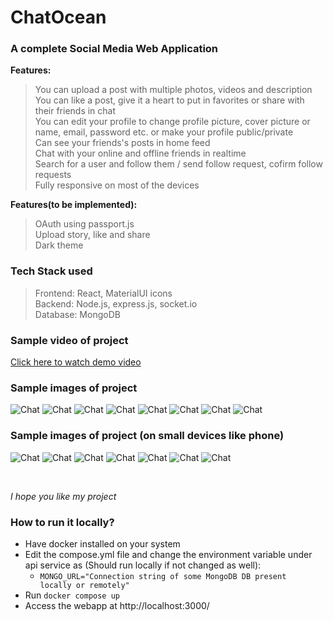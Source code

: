 # ChatOcean
### A complete Social Media Web Application
**Features:**
> You can upload a post with multiple photos, videos and description<br>
> You can like a post, give it a heart to put in favorites or share with their friends in chat<br>
> You can edit your profile to change profile picture, cover picture or name, email, password etc. or make your profile public/private<br>
> Can see your friends's posts in home feed <br>
> Chat with your online and offline friends in realtime <br>
> Search for a user and follow them / send follow request, cofirm follow requests<br>
> Fully responsive on most of the devices<br>

**Features(to be implemented):**
> OAuth using passport.js<br>
> Upload story, like and share<br>
> Dark theme<br>

### Tech Stack used
> Frontend: React, MaterialUI icons<br>
> Backend: Node.js, express.js, socket.io<br>
> Database: MongoDB<br>

### Sample video of project
[Click here to watch demo video](https://youtu.be/nsAT9Fd6M2M)

### Sample images of project
![Chat](https://raw.githubusercontent.com/prashantr2/chatocean/master/samples/images/login.png)
![Chat](https://raw.githubusercontent.com/prashantr2/chatocean/master/samples/images/edit_profile.png)
![Chat](https://raw.githubusercontent.com/prashantr2/chatocean/master/samples/images/profile.png)
![Chat](https://raw.githubusercontent.com/prashantr2/chatocean/master/samples/images/followers.png)
![Chat](https://raw.githubusercontent.com/prashantr2/chatocean/master/samples/images/create_post.png)
![Chat](https://raw.githubusercontent.com/prashantr2/chatocean/master/samples/images/share_post.png)
![Chat](https://raw.githubusercontent.com/prashantr2/chatocean/master/samples/images/post_page.png)
![Chat](https://raw.githubusercontent.com/prashantr2/chatocean/master/samples/images/notifs.png)

### Sample images of project (on small devices like phone)
![Chat](https://raw.githubusercontent.com/prashantr2/chatocean/master/samples/images/small/login.png)
![Chat](https://raw.githubusercontent.com/prashantr2/chatocean/master/samples/images/small/home.png)
![Chat](https://raw.githubusercontent.com/prashantr2/chatocean/master/samples/images/small/profile.png)
![Chat](https://raw.githubusercontent.com/prashantr2/chatocean/master/samples/images/small/followings.png)
![Chat](https://raw.githubusercontent.com/prashantr2/chatocean/master/samples/images/small/chat.png)
![Chat](https://raw.githubusercontent.com/prashantr2/chatocean/master/samples/images/small/share.png)
![Chat](https://raw.githubusercontent.com/prashantr2/chatocean/master/samples/images/small/notifs.png)

<br>

*I hope you like my project*

### How to run it locally?
- Have docker installed on your system
- Edit the compose.yml file and change the environment variable under api service as (Should run locally if not changed as well):
  - <code>MONGO_URL="Connection string of some MongoDB DB present locally or remotely"</code>
- Run <code>docker compose up</code>
- Access the webapp at http://localhost:3000/ 
